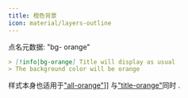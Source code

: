 ```yaml
---
title: 橙色背景
icon: material/layers-outline
---
```


点名元数据: "bg- orange"

```md
> [!info|bg-orange] Title will display as usual
> The background color will be orange
```

样式本身也适用于["all-orange"](../combined-styling/page-8.md)]] 与["title-orange"](../title-styling/page-8.md)同时 .